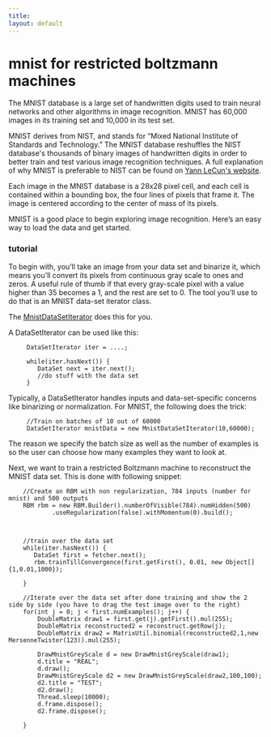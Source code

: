 ```yaml
---
title: 
layout: default
---
```


# mnist for restricted boltzmann machines

The MNIST database is a large set of handwritten digits used to train neural networks and other algorithms in image recognition. MNIST has 60,000 images in its training set and 10,000 in its test set. 

MNIST derives from NIST, and stands for “Mixed National Institute of Standards and Technology.” The MNIST database reshuffles the NIST database's thousands of binary images of handwritten digits in order to better train and test various image recognition techniques. A full explanation of why MNIST is preferable to NIST can be found on [Yann LeCun's website](http://yann.lecun.com/exdb/mnist/).

Each image in the MNIST database is a 28x28 pixel cell, and each cell is contained within a bounding box, the four lines of pixels that frame it. The image is centered according to the center of mass of its pixels. 

MNIST is a good place to begin exploring image recognition. Here’s an easy way to load the data and get started. 

### tutorial

To begin with, you’ll take an image from your data set and binarize it, which means you’ll convert its pixels from continuous gray scale to ones and zeros. A useful rule of thumb if that every gray-scale pixel with a value higher than 35 becomes a 1, and the rest are set to 0. The tool you’ll use to do that is an MNIST data-set iterator class.

The [MnistDataSetIterator](../docs/com/ccc/datasets/iterator/impl/MnistDataSetIterator.html) does this for you.

A DataSetIterator can be used like this:


         DataSetIterator iter = ....;

         while(iter.hasNext()) {
         	DataSet next = iter.next();
         	//do stuff with the data set
         }


Typically, a DataSetIterator handles inputs and data-set-specific concerns like binarizing or normalization. For MNIST, the following does the trick:
         
         //Train on batches of 10 out of 60000
         DataSetIterator mnistData = new MnistDataSetIterator(10,60000);

The reason we specify the batch size as well as the number of examples is so the user can choose how many examples they want to look at.

Next, we want to train a restricted Boltzmann machine to reconstruct the MNIST data set. This is done with following snippet:
        


        //Create an RBM with non regularization, 784 inputs (number for mnist) and 500 outputs
		RBM rbm = new RBM.Builder().numberOfVisible(784).numHidden(500)
				.useRegularization(false).withMomentum(0).build();



        //train over the data set
        while(iter.hasNext()) {
           DataSet first = fetcher.next();
           rbm.trainTillConvergence(first.getFirst(), 0.01, new Object[]{1,0.01,1000});

        }  

        //Iterate over the data set after done training and show the 2 side by side (you have to drag the test image over to the right)
		for(int j = 0; j < first.numExamples(); j++) {
			DoubleMatrix draw1 = first.get(j).getFirst().mul(255);
			DoubleMatrix reconstructed2 = reconstruct.getRow(j);
			DoubleMatrix draw2 = MatrixUtil.binomial(reconstructed2,1,new MersenneTwister(123)).mul(255);

			DrawMnistGreyScale d = new DrawMnistGreyScale(draw1);
			d.title = "REAL";
			d.draw();
			DrawMnistGreyScale d2 = new DrawMnistGreyScale(draw2,100,100);
			d2.title = "TEST";
			d2.draw();
			Thread.sleep(10000);
			d.frame.dispose();
			d2.frame.dispose();

		}